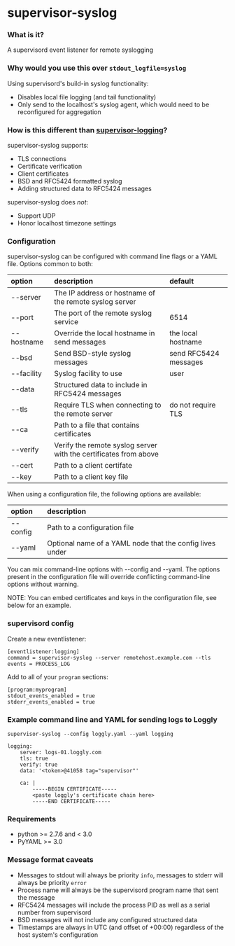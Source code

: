 # supervisor-syslog

### What is it?
A supervisord event listener for remote syslogging

### Why would you use this over `stdout_logfile=syslog`

Using supervisord's build-in syslog functionality:
* Disables local file logging (and tail functionality)
* Only send to the localhost's syslog agent, which would need to be reconfigured for aggregation 

### How is this different than [supervisor-logging](https://github.com/infoxchange/supervisor-logging)?

supervisor-syslog supports:
* TLS connections
* Certificate verification
* Client certificates
* BSD and RFC5424 formatted syslog
* Adding structured data to RFC5424 messages

supervisor-syslog does _not_:
* Support UDP
* Honor localhost timezone settings

### Configuration

supervisor-syslog can be configured with command line flags or a YAML file. Options common to both:

| option | description | default |
| :---- | :---- | :---- |
| --server | The IP address or hostname of the remote syslog server | |
| --port | The port of the remote syslog service | 6514 |
| --hostname | Override the local hostname in send messages | the local hostname |
| --bsd | Send BSD-style syslog messages | send RFC5424 messages |
| --facility | Syslog facility to use | user |
| --data | Structured data to include in RFC5424 messages | |
| --tls | Require TLS when connecting to the remote server | do not require TLS |
| --ca | Path to a file that contains certificates | |
| --verify | Verify the remote syslog server with the certificates from above | |
| --cert | Path to a client certifate | |
| --key | Path to a client key file | |

When using a configuration file, the following options are available:

| option | description |
| :---- | :---- |
| --config | Path to a configuration file |
| --yaml | Optional name of a YAML node that the config lives under |

You can mix command-line options with --config and --yaml.
The options present in the configuration file will override conflicting
command-line options without warning.

NOTE: You can embed certificates and keys in the configuration file, see below for an example.

### supervisord config

Create a new eventlistener:
```
[eventlistener:logging]
command = supervisor-syslog --server remotehost.example.com --tls
events = PROCESS_LOG
```
Add to all of your `program` sections:
```
[program:myprogram]
stdout_events_enabled = true
stderr_events_enabled = true
```

### Example command line and YAML for sending logs to Loggly

`supervisor-syslog --config loggly.yaml --yaml logging`

```
logging:
    server: logs-01.loggly.com
    tls: true
    verify: true
    data: '<token>@41058 tag="supervisor"'

    ca: |
        -----BEGIN CERTIFICATE-----
        <paste loggly's certificate chain here>
        -----END CERTIFICATE-----
```

### Requirements

* python >= 2.7.6 and < 3.0
* PyYAML >= 3.0

### Message format caveats

* Messages to stdout will always be priority `info`, messages to stderr will always be priority `error`
* Process name will always be the supervisord program name that sent the message
* RFC5424 messages will include the process PID as well as a serial number from supervisord
* BSD messages will not include any configured structured data
* Timestamps are always in UTC (and offset of +00:00) regardless of the host system's configuration


